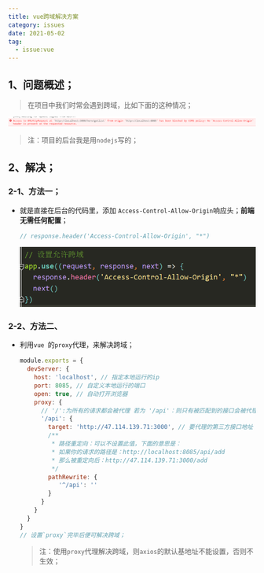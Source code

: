 ```yaml
---
title: vue跨域解决方案
category: issues
date: 2021-05-02
tag:
  - issue:vue
---
```


## 1、问题概述；

> 在项目中我们时常会遇到跨域，比如下面的这种情况；

![1594785600774](assets/1594785600774.png)

> 注：项目的后台我是用`nodejs`写的；

## 2、解决；

### 2-1、方法一；

- 就是直接在后台的代码里，添加 `Access-Control-Allow-Origin`响应头；**前端无需任何配置**；

  ```js
  // response.header('Access-Control-Allow-Origin', "*")
  ```

  ![1594785832204](assets/1594785832204.png)

### 2-2、方法二、

- 利用`vue `的`proxy`代理，来解决跨域；

  ```js
  module.exports = {
    devServer: {
      host: 'localhost', // 指定本地运行的ip
      port: 8085, // 自定义本地运行的端口
      open: true, // 自动打开浏览器
      proxy: {
        // '/':为所有的请求都会被代理 若为 '/api'：则只有被匹配到的接口会被代理；
        '/api': {
          target: 'http://47.114.139.71:3000', // 要代理的第三方接口地址
          /**
           * 路径重定向：可以不设置此值，下面的意思是：
           * 如果你的请求的路径是：http://localhost:8085/api/add
           * 那么被重定向后：http://47.114.139.71:3000/add
           */
          pathRewrite: {
             '^/api': ''
          }
        }
      }
    }
  }
  // 设置`proxy`完毕后便可解决跨域；
  ```

  > 注：使用`proxy`代理解决跨域，则`axios`的默认基地址不能设置，否则不生效；
